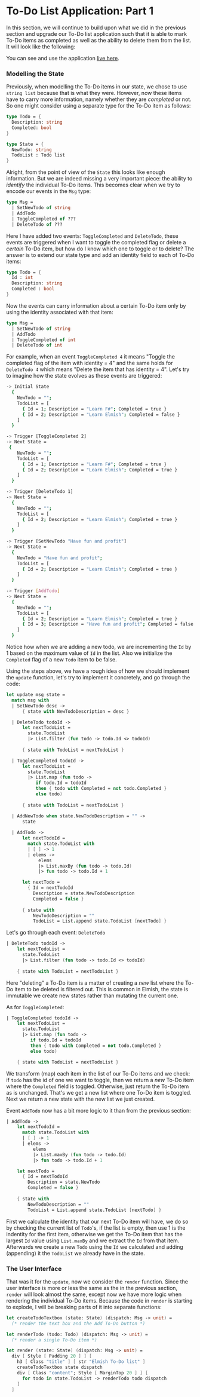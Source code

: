 # To-Do List Application: Part 1

In this section, we will continue to build upon what we did in the previous section and upgrade our To-Do list application such that it is able to mark To-Do items as completed as well as the ability to delete them from the list. It will look like the following:

<div style="width:100%">
  <div style="margin: 0 auto; width:65%;"> 
    <resolved-image source="/images/elm/todo-part2.gif" />      
  </div>
</div>

You can see and use the application [live here](https://zaid-ajaj.github.io/elmish-todo-part2/).

### Modelling the State

Previously, when modelling the To-Do items in our state, we chose to use `string list` because that is what they were. However, now these items have to carry more information, namely whether they are *completed* or not. So one might consider using a separate type for the To-Do item as follows:
```fsharp {highlight: ['1-4', 8]}
type Todo = {
  Description: string
  Completed: bool
}

type State = {
  NewTodo: string
  TodoList : Todo list 
}
```
Alright, from the point of view of the `State` this looks like enough information. But we are indeed missing a very important piece: the ability to *identify* the individual To-Do items. This becomes clear when we try to encode our events in the `Msg` type:
```fsharp
type Msg = 
  | SetNewTodo of string
  | AddTodo
  | ToggleCompleted of ???
  | DeleteTodo of ??? 
```
Here I have added two events: `ToggleCompleted` and `DeleteTodo`, these events are triggered when I want to toggle the completed flag or delete a *certain* To-Do item, but how do I know which one to toggle or to delete? The answer is to extend our state type and add an identity field to each of To-Do items:
```fsharp {highlight: [2]}
type Todo = {
  Id : int 
  Description: string
  Completed : bool 
}
```
Now the events can carry information about a certain To-Do item only by using the identity associated with that item:
```fsharp
type Msg = 
  | SetNewTodo of string
  | AddTodo
  | ToggleCompleted of int
  | DeleteTodo of int 
```
For example, when an event `ToggleCompleted 4` it means "Toggle the completed flag of the item with identity = 4" and the same holds for `DeleteTodo 4` which means "Delete the item that has identity = 4". Let's try to imagine how the state evolves as these events are triggered:
```bash
-> Initial State
  { 
    NewTodo = ""; 
    TodoList = [ 
      { Id = 1; Description = "Learn F#"; Completed = true }
      { Id = 2; Description = "Learn Elmish"; Completed = false } 
    ] 
  } 

-> Trigger [ToggleCompleted 2]
-> Next State =  
 { 
    NewTodo = ""; 
    TodoList = [ 
      { Id = 1; Description = "Learn F#"; Completed = true }
      { Id = 2; Description = "Learn Elmish"; Completed = true } 
    ] 
  } 

-> Trigger [DeleteTodo 1]
-> Next State = 
  { 
    NewTodo = ""; 
    TodoList = [ 
      { Id = 2; Description = "Learn Elmish"; Completed = true } 
    ] 
  } 

-> Trigger [SetNewTodo "Have fun and profit"]
-> Next State = 
  { 
    NewTodo = "Have fun and profit"; 
    TodoList = [ 
      { Id = 2; Description = "Learn Elmish"; Completed = true } 
    ] 
  } 

-> Trigger [AddTodo]
-> Next State = 
  { 
    NewTodo = ""; 
    TodoList = [ 
      { Id = 2; Description = "Learn Elmish"; Completed = true } 
      { Id = 3; Description = "Have fun and profit"; Completed = false } 
    ] 
  } 
```
Notice how when we are adding a new todo, we are incrementing the `Id` by 1 based on the maximum value of `Id` in the list. Also we initialize the `Completed` flag of a new `Todo` item to be false. 

Using the steps above, we have a rough idea of how we should implement the `update` function, let's try to implement it concretely, and go through the code:
```fsharp
let update msg state = 
  match msg with 
  | SetNewTodo desc -> 
      { state with NewTodoDescription = desc }

  | DeleteTodo todoId ->
      let nextTodoList = 
        state.TodoList
        |> List.filter (fun todo -> todo.Id <> todoId)
      
      { state with TodoList = nextTodoList }    

  | ToggleCompleted todoId ->
      let nextTodoList = 
        state.TodoList
        |> List.map (fun todo -> 
           if todo.Id = todoId 
           then { todo with Completed = not todo.Completed }
           else todo)
 
      { state with TodoList = nextTodoList }

  | AddNewTodo when state.NewTodoDescription = "" ->
      state 
  
  | AddTodo ->
      let nextTodoId = 
        match state.TodoList with
        | [ ] -> 1
        | elems -> 
            elems
            |> List.maxBy (fun todo -> todo.Id)  
            |> fun todo -> todo.Id + 1

      let nextTodo = 
        { Id = nextTodoId
          Description = state.NewTodoDescription
          Completed = false }
          
      { state with 
          NewTodoDescription = ""
          TodoList = List.append state.TodoList [nextTodo] }
```
Let's go through each event: `DeleteTodo`
```fsharp
| DeleteTodo todoId ->
    let nextTodoList = 
      state.TodoList
      |> List.filter (fun todo -> todo.Id <> todoId)
    
    { state with TodoList = nextTodoList }  
```
Here "deleting" a To-Do item is a matter of creating a *new* list where the To-Do item to be deleted is filtered out. This is common in Elmish, the state is immutable we create new states rather than mutating the current one.

As for `ToggleCompleted`:
```fsharp
| ToggleCompleted todoId ->
    let nextTodoList = 
      state.TodoList
      |> List.map (fun todo -> 
         if todo.Id = todoId 
         then { todo with Completed = not todo.Completed }
         else todo)

    { state with TodoList = nextTodoList }
```
We transform (map) each item in the list of our To-Do items and we check: if `todo` has the id of one we want to toggle, then we return a *new* To-Do item where the `Completed` field is toggled. Otherwise, just return the To-Do item as is unchanged. That's we get a new list where one To-Do item is toggled. Next we return a new state with the new list we just created. 

Event `AddTodo` now has a bit more logic to it than from the previous section:
```fsharp
| AddTodo ->
    let nextTodoId = 
      match state.TodoList with
      | [ ] -> 1
      | elems -> 
          elems
          |> List.maxBy (fun todo -> todo.Id)  
          |> fun todo -> todo.Id + 1

    let nextTodo = 
      { Id = nextTodoId
        Description = state.NewTodo
        Completed = false }
        
    { state with 
        NewTodoDescription = ""
        TodoList = List.append state.TodoList [nextTodo] }
```
First we calculate the identity that our next To-Do item will have, we do so by checking the current list of `Todo`'s, if the list is empty, then use 1 is the indentity for the first item, otherwise we get the To-Do item that has the largest `Id` value using `List.maxBy` and we extract the `Id` from that item. Afterwards we create a new `Todo` using the `Id` we calculated and adding (appending) it the `TodoList` we already have in the state. 

### The User Interface

That was it for the `update`, now we consider the `render` function. Since the user interface is more or less the same as the in the previous section, `render` will look almost the same, except now we have more logic when rendering the individual To-Do items. Because the code in `render` is starting to explode, I will be breaking parts of it into separate functions: 
```fsharp {highlight: [10, 12]}
let createTodoTextbox (state: State) (dispatch: Msg -> unit) = 
  (* render the text box and the Add To-Do button *)

let renderTodo (todo: Todo) (dispatch: Msg -> unit) = 
  (* render a single To-Do item *)

let render (state: State) (dispatch: Msg -> unit) =
  div [ Style [ Padding 20 ] ] [
    h3 [ Class "title" ] [ str "Elmish To-Do list" ]
    createTodoTextbox state dispatch
    div [ Class "content"; Style [ MarginTop 20 ] ] [ 
      for todo in state.TodoList -> renderTodo todo dispatch
    ]
  ]  
```